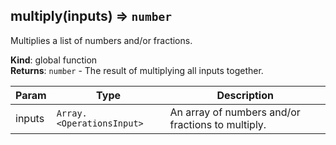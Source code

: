 <a name="multiply"></a>

## multiply(inputs) ⇒ <code>number</code>
Multiplies a list of numbers and/or fractions.

**Kind**: global function  
**Returns**: <code>number</code> - The result of multiplying all inputs together.  

| Param | Type | Description |
| --- | --- | --- |
| inputs | <code>Array.&lt;OperationsInput&gt;</code> | An array of numbers and/or fractions to multiply. |

